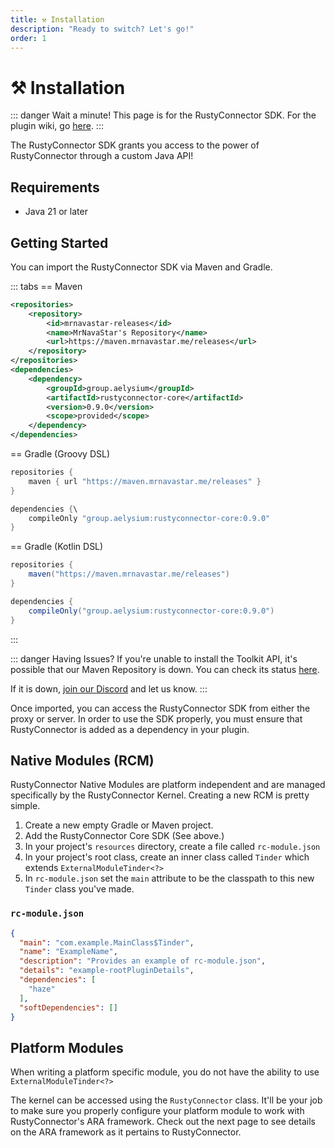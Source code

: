 ```yaml
---
title: ⚒️ Installation
description: "Ready to switch? Let's go!"
order: 1
---
```

# ⚒️ Installation
::: danger Wait a minute!
This page is for the RustyConnector SDK.
For the plugin wiki, go [here](/rusty-connector/docs/installation).
:::

The RustyConnector SDK grants you access to the power of RustyConnector through a custom Java API!

## Requirements
- Java 21 or later

## Getting Started
You can import the RustyConnector SDK via Maven and Gradle.

::: tabs
== Maven
```xml
<repositories>
    <repository>
        <id>mrnavastar-releases</id>
        <name>MrNavaStar's Repository</name>
        <url>https://maven.mrnavastar.me/releases</url>
    </repository>
</repositories>
<dependencies>
    <dependency>
        <groupId>group.aelysium</groupId>
        <artifactId>rustyconnector-core</artifactId>
        <version>0.9.0</version>
        <scope>provided</scope>
    </dependency>
</dependencies>
```
== Gradle (Groovy DSL)
```java
repositories {
    maven { url "https://maven.mrnavastar.me/releases" }
}

dependencies {\
    compileOnly "group.aelysium:rustyconnector-core:0.9.0"
}
```
== Gradle (Kotlin DSL)
```java
repositories {
    maven("https://maven.mrnavastar.me/releases")
}

dependencies {
    compileOnly("group.aelysium:rustyconnector-core:0.9.0")
}
```
:::

::: danger Having Issues?
If you're unable to install the Toolkit API, it's possible that our Maven Repository is down.
You can check its status [here](https://status.mrnavastar.me/status/services).

If it is down, [join our Discord](https://join.aelysium.group) and let us know.
:::

Once imported, you can access the RustyConnector SDK from either the proxy or server.
In order to use the SDK properly, you must ensure that RustyConnector is added as a dependency in your plugin.

## Native Modules (RCM)
RustyConnector Native Modules are platform independent and are managed specifically by the RustyConnector Kernel.
Creating a new RCM is pretty simple.
1. Create a new empty Gradle or Maven project.
2. Add the RustyConnector Core SDK (See above.)
3. In your project's `resources` directory, create a file called `rc-module.json`
4. In your project's root class, create an inner class called `Tinder` which extends `ExternalModuleTinder<?>`
5. In `rc-module.json` set the `main` attribute to be the classpath to this new `Tinder` class you've made.

### `rc-module.json`
```json
{
  "main": "com.example.MainClass$Tinder",
  "name": "ExampleName",
  "description": "Provides an example of rc-module.json",
  "details": "example-rootPluginDetails",
  "dependencies": [
    "haze"
  ],
  "softDependencies": []
}
```

## Platform Modules
When writing a platform specific module, you do not have the ability to use `ExternalModuleTinder<?>`

The kernel can be accessed using the `RustyConnector` class.
It'll be your job to make sure you properly configure your platform module to work with RustyConnector's ARA framework.
Check out the next page to see details on the ARA framework as it pertains to RustyConnector.
